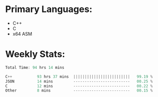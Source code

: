 # Primary Languages:
- C++
- C
- x64 ASM

# Weekly Stats:
<!--START_SECTION:waka-->

```C++
Total Time: 94 hrs 14 mins

C++           93 hrs 37 mins  |||||||||||||||||||||||||   99.19 %
JSON          14 mins         -------------------------   00.25 %
C             12 mins         -------------------------   00.22 %
Other         8 mins          -------------------------   00.15 %
```

<!--END_SECTION:waka-->


